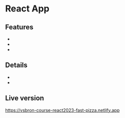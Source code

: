 # React App

## Features

-
-
-

## Details

-
-

## Live version

https://vsbron-course-react2023-fast-pizza.netlify.app
